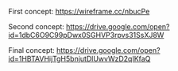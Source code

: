 First concept:
https://wireframe.cc/nbucPe

Second concept:
https://drive.google.com/open?id=1dbC6O9C99pDwx0SGHVP3rpvs31SsXJ8W

Final concept:
https://drive.google.com/open?id=1HBTAVHijTgH5bnjutDlUwvWzD2qIKfaQ
